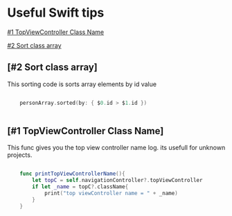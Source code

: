 # Useful Swift tips 

[#1 TopViewController Class Name](https://github.com/Winlentia/usefulSwiftTips/blob/master/README.md#1-topviewcontroller-class-name)

[#2 Sort class array](https://github.com/Winlentia/usefulSwiftTips/blob/master/README.md#2-sort-class-array)

## [#2 Sort class array]

This sorting code is sorts array elements by id value

```swift

    personArray.sorted(by: { $0.id > $1.id })
    
```

## [#1 TopViewController Class Name]

This func gives you the top view controller name log. its usefull for unknown projects.

```swift

    func printTopViewControllerName(){
        let topC = self.navigationController?.topViewController
        if let _name = topC?.className{
            print("top viewController name = " + _name)
        }
    }
    
```
